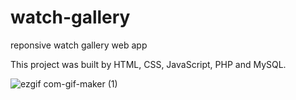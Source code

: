 # watch-gallery
reponsive watch gallery web app


This project was built by HTML, CSS, JavaScript, PHP and MySQL.


![ezgif com-gif-maker (1)](https://user-images.githubusercontent.com/100986357/208893013-95913dfb-821e-4e7a-92f4-0ca7e6fc393c.gif)
